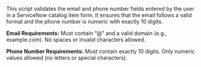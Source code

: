This script validates the email and phone number fields entered by the user in a ServiceNow catalog item form. 
It ensures that the email follows a valid format and the phone number is numeric with exactly 10 digits.


**Email Requirements:**
Must contain “@” and a valid domain (e.g., example.com).
No spaces or invalid characters allowed.

**Phone Number Requirements:**
Must contain exactly 10 digits.
Only numeric values allowed (no letters or special characters).
